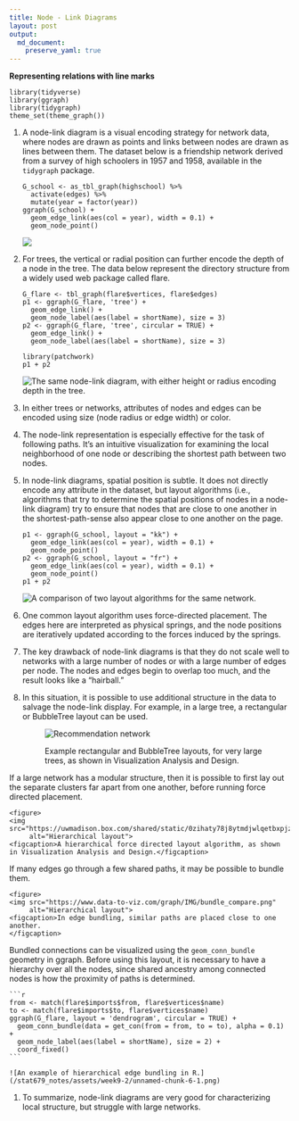 ```yaml
---
title: Node - Link Diagrams
layout: post
output: 
  md_document:
    preserve_yaml: true
---
```


**Representing relations with line marks**

    library(tidyverse)
    library(ggraph)
    library(tidygraph)
    theme_set(theme_graph())

1.  A node-link diagram is a visual encoding strategy for network data,
    where nodes are drawn as points and links between nodes are drawn as
    lines between them. The dataset below is a friendship network
    derived from a survey of high schoolers in 1957 and 1958, available
    in the `tidygraph` package.

        G_school <- as_tbl_graph(highschool) %>%
          activate(edges) %>%
          mutate(year = factor(year))
        ggraph(G_school) +
          geom_edge_link(aes(col = year), width = 0.1) +
          geom_node_point()

    ![](/stat679_notes/assets/week9-2/unnamed-chunk-3-1.png)

2.  For trees, the vertical or radial position can further encode the
    depth of a node in the tree. The data below represent the directory
    structure from a widely used web package called flare.

        G_flare <- tbl_graph(flare$vertices, flare$edges)
        p1 <- ggraph(G_flare, 'tree') + 
          geom_edge_link() +
          geom_node_label(aes(label = shortName), size = 3)
        p2 <- ggraph(G_flare, 'tree', circular = TRUE) + 
          geom_edge_link() +
          geom_node_label(aes(label = shortName), size = 3)

        library(patchwork)
        p1 + p2

    ![The same node-link diagram, with either height or radius encoding
    depth in the
    tree.](/stat679_notes/assets/week9-2/unnamed-chunk-4-1.png)

3.  In either trees or networks, attributes of nodes and edges can be
    encoded using size (node radius or edge width) or color.

4.  The node-link representation is especially effective for the task of
    following paths. It’s an intuitive visualization for examining the
    local neighborhood of one node or describing the shortest path
    between two nodes.

5.  In node-link diagrams, spatial position is subtle. It does not
    directly encode any attribute in the dataset, but layout algorithms
    (i.e., algorithms that try to determine the spatial positions of
    nodes in a node-link diagram) try to ensure that nodes that are
    close to one another in the shortest-path-sense also appear close to
    one another on the page.

        p1 <- ggraph(G_school, layout = "kk") +
          geom_edge_link(aes(col = year), width = 0.1) +
          geom_node_point()
        p2 <- ggraph(G_school, layout = "fr") +
          geom_edge_link(aes(col = year), width = 0.1) +
          geom_node_point()
        p1 + p2

    ![A comparison of two layout algorithms for the same
    network.](/stat679_notes/assets/week9-2/unnamed-chunk-5-1.png)

6.  One common layout algorithm uses force-directed placement. The edges
    here are interpreted as physical springs, and the node positions are
    iteratively updated according to the forces induced by the springs.

7.  The key drawback of node-link diagrams is that they do not scale
    well to networks with a large number of nodes or with a large number
    of edges per node. The nodes and edges begin to overlap too much,
    and the result looks like a “hairball.”

8.  In this situation, it is possible to use additional structure in the
    data to salvage the node-link display. For example, in a large tree,
    a rectangular or BubbleTree layout can be used.

    <figure>

    <img src="https://uwmadison.box.com/shared/static/r9boadgujdkp0xy3hk23n6j2ri13yh6h.png"
            alt="Recommendation network">

    <figcaption>

    Example rectangular and BubbleTree layouts, for very large trees, as
    shown in Visualization Analysis and Design.

    </figcaption>
    </figure>

If a large network has a modular structure, then it is possible to first
lay out the separate clusters far apart from one another, before running
force directed placement.

    <figure>
    <img src="https://uwmadison.box.com/shared/static/0zihaty78j8ytmdjwlqetbxpjzbrz8k6.png"
         alt="Hierarchical layout">
    <figcaption>A hierarchical force directed layout algorithm, as shown in Visualization Analysis and Design.</figcaption>

</figure>

If many edges go through a few shared paths, it may be possible to
bundle them.

    <figure>
    <img src="https://www.data-to-viz.com/graph/IMG/bundle_compare.png"
         alt="Hierarchical layout">
    <figcaption>In edge bundling, similar paths are placed close to one another.
    </figcaption>

</figure>

Bundled connections can be visualized using the `geom_conn_bundle`
geometry in ggraph. Before using this layout, it is necessary to have a
hierarchy over all the nodes, since shared ancestry among connected
nodes is how the proximity of paths is determined.

    ```r
    from <- match(flare$imports$from, flare$vertices$name)
    to <- match(flare$imports$to, flare$vertices$name)
    ggraph(G_flare, layout = 'dendrogram', circular = TRUE) + 
      geom_conn_bundle(data = get_con(from = from, to = to), alpha = 0.1) + 
      geom_node_label(aes(label = shortName), size = 2) +
      coord_fixed()
    ```

    ![An example of hierarchical edge bundling in R.](/stat679_notes/assets/week9-2/unnamed-chunk-6-1.png)

1.  To summarize, node-link diagrams are very good for characterizing
    local structure, but struggle with large networks.
